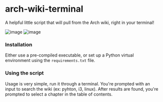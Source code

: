 # arch-wiki-terminal
A helpful little script that will pull from the Arch wiki, right in your terminal!

![image](https://user-images.githubusercontent.com/5008650/160258209-f06e5767-16e6-4fd8-a3db-6d7c176a9d8d.png)
![image](https://user-images.githubusercontent.com/5008650/160258240-8f9856fd-e360-4e2b-adca-b087cc5bd056.png)


### Installation
Either use a pre-compiled executable, or set up a Python virtual environment using the `requirements.txt` file.

### Using the script
Usage is very simple, run it through a terminal. You're prompted with an input to search the wiki (ex: pyhton, i3, linux). After results are found, you're prompted to select a chapter in the table of contents.

